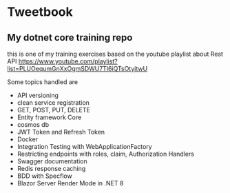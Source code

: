 # Tweetbook
##  My dotnet core training repo

this is one of my training exercises based on the youtube playlist about Rest API https://www.youtube.com/playlist?list=PLUOequmGnXxOgmSDWU7Tl6iQTsOtyjtwU



Some topics handled are
- API versioning
- clean service registration
- GET, POST, PUT, DELETE
- Entity framework Core
- cosmos db
- JWT Token and Refresh Token
- Docker
- Integration Testing with WebApplicationFactory
- Restricting endpoints with roles, claim, Authorization Handlers
- Swagger documentation
- Redis response caching
- BDD with Specflow
- Blazor Server Render Mode in .NET 8
